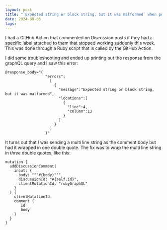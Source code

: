 ```yaml
---
layout: post
title: "`Expected string or block string, but it was malformed` when posting a comment to GitHub through GraphQL"
date: 2024-09-06
tags: 
---
```


I had a GitHub Action that commented on Discussion posts if they had a specific label attached to them that stopped working suddenly this week.
This was done through a Ruby script that is called by the GitHub Action.

I did some troubleshooting and ended up printing out the response from the graphQL query and I saw this error:

```
@response_body="{
                  "errors":
                    [
                      {
                        "message":"Expected string or block string, but it was malformed",
                        "locations":[
                          {
                            "line":4,
                            "column":13
                          }
                        ]
                      }
                    ]
                  }"
```

It turns out that I was sending a multi line string as the comment body but had it wrapped in one double quote.
The fix was to wrap the multi line string in _three_ double quotes, like this:

```
mutation {
  addDiscussionComment(
    input: {
      body: """#{body}""",
      discussionId: "#{self.id}",
      clientMutationId: "rubyGraphQL"
    }
  ) {
    clientMutationId
    comment {
       id
       body
    }
  }
}
```

